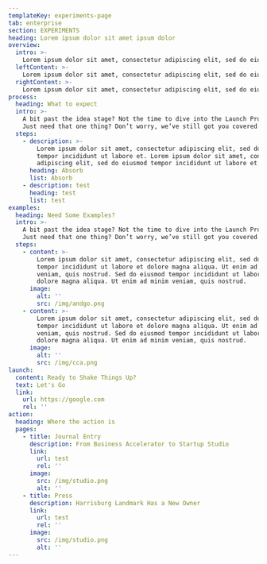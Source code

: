 ```yaml
---
templateKey: experiments-page
tab: enterprise
section: EXPERIMENTS
heading: Lorem ipsum dolor sit amet ipsum dolor
overview:
  intro: >-
    Lorem ipsum dolor sit amet, consectetur adipiscing elit, sed do eiusmod tempor incididunt ut labore et dolore magna aliqua.
  leftContent: >-
    Lorem ipsum dolor sit amet, consectetur adipiscing elit, sed do eiusmod tempor incididunt ut labore et dolore magna aliqua. Ut enim ad minim veniam, quis nostrud. Sed do eiusmod tempor incididunt ut labore et dolore magna aliqua. Ut enim ad minim veniam, quis nostrud.
  rightContent: >-
    Lorem ipsum dolor sit amet, consectetur adipiscing elit, sed do eiusmod tempor incididunt ut labore et dolore magna aliqua. Ut enim ad minim veniam, quis nostrud. Sed do eiusmod tempor incididunt ut labore et dolore magna aliqua. Ut enim ad minim veniam, quis nostrud.
process:
  heading: What to expect
  intro: >-
    A bit past the idea stage? Not the time to dive into the Launch Program?
    Just need that one thing? Don’t worry, we’ve still got you covered.
  steps:
    - description: >-
        Lorem ipsum dolor sit amet, consectetur adipiscing elit, sed do eiusmod
        tempor incididunt ut labore et. Lorem ipsum dolor sit amet, consectetur
        adipiscing elit, sed do eiusmod tempor incididunt ut labore et.
      heading: Absorb
      list: Absorb
    - description: test
      heading: test
      list: test
examples:
  heading: Need Some Examples?
  intro: >-
    A bit past the idea stage? Not the time to dive into the Launch Program?
    Just need that one thing? Don’t worry, we’ve still got you covered.
  steps:
    - content: >-
        Lorem ipsum dolor sit amet, consectetur adipiscing elit, sed do eiusmod
        tempor incididunt ut labore et dolore magna aliqua. Ut enim ad minim
        veniam, quis nostrud. Sed do eiusmod tempor incididunt ut labore et
        dolore magna aliqua. Ut enim ad minim veniam, quis nostrud.
      image:
        alt: ''
        src: /img/andgo.png
    - content: >-
        Lorem ipsum dolor sit amet, consectetur adipiscing elit, sed do eiusmod
        tempor incididunt ut labore et dolore magna aliqua. Ut enim ad minim
        veniam, quis nostrud. Sed do eiusmod tempor incididunt ut labore et
        dolore magna aliqua. Ut enim ad minim veniam, quis nostrud.
      image:
        alt: ''
        src: /img/cca.png
launch:
  content: Ready to Shake Things Up?
  text: Let's Go
  link:
    url: https://google.com
    rel: ''
action:
  heading: Where the action is
  pages:
    - title: Journal Entry
      description: From Business Accelerator to Startup Studio
      link:
        url: test
        rel: ''
      image:
        src: /img/studio.png
        alt: ''
    - title: Press
      description: Harrisburg Landmark Has a New Owner
      link:
        url: test
        rel: ''
      image:
        src: /img/studio.png
        alt: ''
---
```


